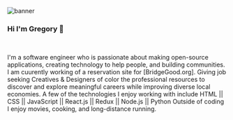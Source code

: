 <img src='https://media-exp1.licdn.com/dms/image/C5616AQHY7pRKv8HC9A/profile-displaybackgroundimage-shrink_350_1400/0?e=1605744000&v=beta&t=P7vYr__o32PYEFkQKaT-33o3x-bSE6AhFtcOdVI_GTY' alt='banner'>

### Hi I'm Gregory 👋
<br>

I'm a software engineer who is passionate about making open-source applications, creating technology to help people, and building communities.
I am cuurently working of a reservation site for [BridgeGood.org]. Giving job seeking Creatives & Designers of color the professional resources to discover and explore meaningful careers while improving diverse local economies.
A few of the technologies I enjoy working with include HTML || CSS || JavaScript || React.js || Redux || Node.js || Python
Outside of coding I enjoy movies, cooking, and long-distance running.
<!--
**Gregory-Hawman/Gregory-Hawman** is a ✨ _special_ ✨ repository because its `README.md` (this file) appears on your GitHub profile.

Here are some ideas to get you started:

- 🔭 I’m currently working on ...
- 🌱 I’m currently learning ...
- 👯 I’m looking to collaborate on ...
- 🤔 I’m looking for help with ...
- 💬 Ask me about ...
- 📫 How to reach me: ...
- 😄 Pronouns: ...
- ⚡ Fun fact: ...
-->
